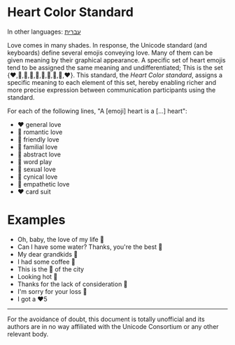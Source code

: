 # Heart Color Standard

In other languages: [עברית](README.heb.md)

Love comes in many shades. In response, the Unicode standard (and keyboards) define several emojis conveying love. Many of them can be given meaning by their graphical appearance.
A specific set of heart emojis tend to be assigned the same meaning and undifferentiated; This is the set {❤️,🧡,💛,💚,💙,💜,🤎,🖤,🤍,♥️}.
This standard, the *Heart Color standard*, assigns a specific meaning to each element of this set, hereby enabling richer and more precise expression between communication participants using the standard.

For each of the following lines, "A [emoji] heart is a [...] heart":
- ❤️ general love
- 🧡 romantic love
- 💛 friendly love
- 💚 familial love
- 💙 abstract love
- 💜 word play
- 🤎  sexual love
- 🖤 cynical love
- 🤍 empathetic love
- ♥️ card suit

# Examples

- Oh, baby, the love of my life 🧡
- Can I have some water? Thanks, you're the best 💛
- My dear grandkids 💚
- I had some coffee 💙
- This is the 💜 of the city
- Looking hot 🤎
- Thanks for the lack of consideration 🖤
- I'm sorry for your loss 🤍
- I got a ♥️5

---

For the avoidance of doubt, this document is totally unofficial and its authors are in no way affiliated with the Unicode Consortium or any other relevant body.
